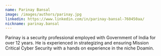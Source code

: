 ```yaml
---
name: Parinay Bansal
image: /images/authors/parinay.jpg
linkedin: https://www.linkedin.com/in/parinay-bansal-760450aa/
nickname: parinay.bansal
---
```


Parinay is a security professional employed with Government of India for over 12 years. He is experienced in strategizing and ensuring Mission Critical Cyber Security with a hands on experience in the niche Doamin.